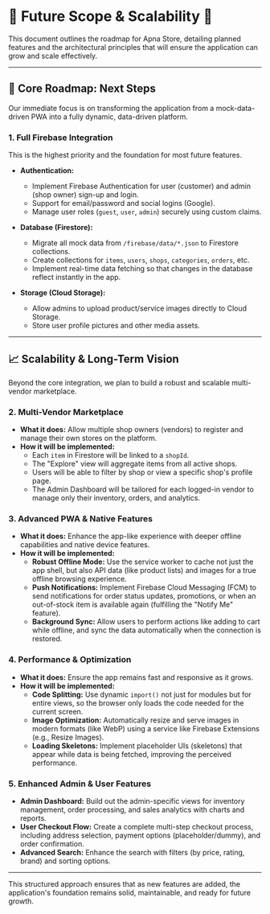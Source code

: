 # 🚀 Future Scope & Scalability 🚀

This document outlines the roadmap for Apna Store, detailing planned features and the architectural principles that will ensure the application can grow and scale effectively.

---

## 🎯 Core Roadmap: Next Steps

Our immediate focus is on transforming the application from a mock-data-driven PWA into a fully dynamic, data-driven platform.

### 1. Full Firebase Integration

This is the highest priority and the foundation for most future features.

-   **Authentication:**
    -   Implement Firebase Authentication for user (customer) and admin (shop owner) sign-up and login.
    -   Support for email/password and social logins (Google).
    -   Manage user roles (`guest`, `user`, `admin`) securely using custom claims.

-   **Database (Firestore):**
    -   Migrate all mock data from `/firebase/data/*.json` to Firestore collections.
    -   Create collections for `items`, `users`, `shops`, `categories`, `orders`, etc.
    -   Implement real-time data fetching so that changes in the database reflect instantly in the app.

-   **Storage (Cloud Storage):**
    -   Allow admins to upload product/service images directly to Cloud Storage.
    -   Store user profile pictures and other media assets.

---

## 📈 Scalability & Long-Term Vision

Beyond the core integration, we plan to build a robust and scalable multi-vendor marketplace.

### 2. Multi-Vendor Marketplace

-   **What it does:** Allow multiple shop owners (vendors) to register and manage their own stores on the platform.
-   **How it will be implemented:**
    -   Each `item` in Firestore will be linked to a `shopId`.
    -   The "Explore" view will aggregate items from all active shops.
    -   Users will be able to filter by shop or view a specific shop's profile page.
    -   The Admin Dashboard will be tailored for each logged-in vendor to manage only their inventory, orders, and analytics.

### 3. Advanced PWA & Native Features

-   **What it does:** Enhance the app-like experience with deeper offline capabilities and native device features.
-   **How it will be implemented:**
    -   **Robust Offline Mode:** Use the service worker to cache not just the app shell, but also API data (like product lists) and images for a true offline browsing experience.
    -   **Push Notifications:** Implement Firebase Cloud Messaging (FCM) to send notifications for order status updates, promotions, or when an out-of-stock item is available again (fulfilling the "Notify Me" feature).
    -   **Background Sync:** Allow users to perform actions like adding to cart while offline, and sync the data automatically when the connection is restored.

### 4. Performance & Optimization

-   **What it does:** Ensure the app remains fast and responsive as it grows.
-   **How it will be implemented:**
    -   **Code Splitting:** Use dynamic `import()` not just for modules but for entire views, so the browser only loads the code needed for the current screen.
    -   **Image Optimization:** Automatically resize and serve images in modern formats (like WebP) using a service like Firebase Extensions (e.g., Resize Images).
    -   **Loading Skeletons:** Implement placeholder UIs (skeletons) that appear while data is being fetched, improving the perceived performance.

### 5. Enhanced Admin & User Features

-   **Admin Dashboard:** Build out the admin-specific views for inventory management, order processing, and sales analytics with charts and reports.
-   **User Checkout Flow:** Create a complete multi-step checkout process, including address selection, payment options (placeholder/dummy), and order confirmation.
-   **Advanced Search:** Enhance the search with filters (by price, rating, brand) and sorting options.

---

This structured approach ensures that as new features are added, the application's foundation remains solid, maintainable, and ready for future growth.